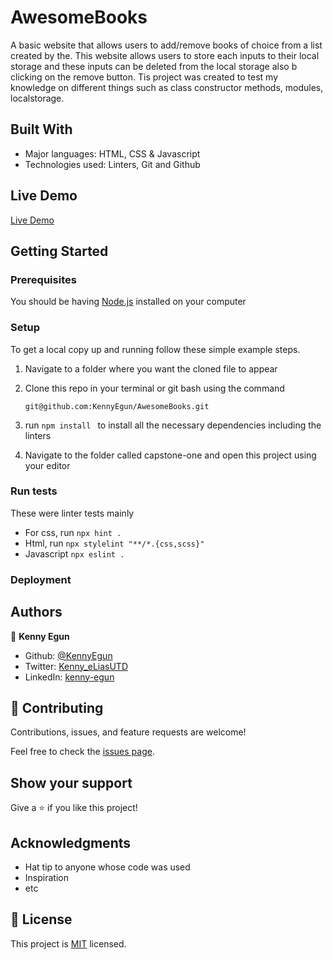 # AwesomeBooks

A basic website that allows users to add/remove books of choice from a list created by the.
This website allows users to store each inputs to their local storage and these inputs can be deleted from the local storage also b clicking on the remove button.
Tis project was created to test my knowledge on different things such as class constructor methods, modules, localstorage.

## Built With

- Major languages: HTML, CSS & Javascript
- Technologies used: Linters, Git and Github

## Live Demo

[Live Demo](https://kennyegun24.github.io/Awesome-books-es6/)

## Getting Started

### Prerequisites

You should be having [Node.js](https://nodejs.org/en/) installed on your computer

### Setup

To get a local copy up and running follow these simple example steps.

1. Navigate to a folder where you want the cloned file to appear

2. Clone this repo in your terminal or git bash using the command

   ```
   git@github.com:KennyEgun/AwesomeBooks.git
   ```

3. run `npm install ` to install all the necessary dependencies including the linters

4. Navigate to the folder called capstone-one and open this project using your editor

### Run tests

These were linter tests mainly

- For css, run `npx hint .`
- Html, run `npx stylelint "**/*.{css,scss}"`
- Javascript `npx eslint .`

### Deployment

## Authors

👤 **Kenny Egun**

- Github: [@KennyEgun](https://github.com/kennyegun24)
- Twitter: [Kenny_eLiasUTD](https://twitter.com/Kenny_eLiasUTD)
- LinkedIn: [kenny-egun](https://www.linkedin.com/in/kenny-egun-kennyegun24/)


## 🤝 Contributing

Contributions, issues, and feature requests are welcome!

Feel free to check the [issues page](../../issues/).

## Show your support

Give a ⭐️ if you like this project!

## Acknowledgments

- Hat tip to anyone whose code was used
- Inspiration
- etc

## 📝 License

This project is [MIT](./MIT.md) licensed.

